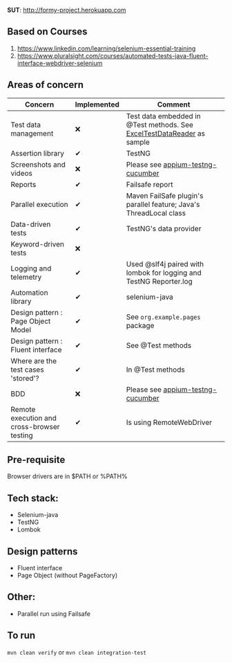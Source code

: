 **SUT**: http://formy-project.herokuapp.com

## Based on Courses

1. https://www.linkedin.com/learning/selenium-essential-training
2. https://www.pluralsight.com/courses/automated-tests-java-fluent-interface-webdriver-selenium

## Areas of concern

| Concern | Implemented | Comment |
|---|---|---|
| Test data management | ❌ | Test data embedded in @Test methods. See [ExcelTestDataReader](https://github.com/lemgrb/testtemplates/blob/main/e2eweb/src/test/java/io/github/lemgrb/testtemplates/e2eweb/utilities/ExcelTestDataReader.java) as sample   |
| Assertion library | ✔ |TestNG |
| Screenshots and videos | ❌ | Please see [appium-testng-cucumber](../appium-testng-cucumber/README.md) |
| Reports | ✔| Failsafe report |
| Parallel execution | ✔ |Maven FailSafe plugin's parallel feature; Java's ThreadLocal class|
| Data-driven tests | ✔ | TestNG's data provider | 
| Keyword-driven tests | ❌ |  | 
| Logging and telemetry | ✔ | Used @slf4j paired with lombok for logging and TestNG Reporter.log|
| Automation library | ✔ | selenium-java |
| Design pattern : Page Object Model |✔ | See `org.example.pages` package |
| Design pattern : Fluent interface | ✔ | See @Test methods |
| Where are the test cases 'stored'? | ✔ |In @Test methods |
| BDD | ❌ |Please see [appium-testng-cucumber](../appium-testng-cucumber/README.md) |
| Remote execution and cross-browser testing | ✔ | Is using RemoteWebDriver |


## Pre-requisite

Browser drivers are in $PATH or %PATH%

## Tech stack:
- Selenium-java
- TestNG
- Lombok

## Design patterns
- Fluent interface
- Page Object (without PageFactory)

## Other:
- Parallel run using Failsafe


## To run
`mvn clean verify` or `mvn clean integration-test`

